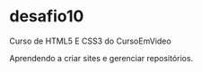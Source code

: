 # desafio10
 Curso de HTML5 E CSS3 do CursoEmVideo

Aprendendo a criar sites e gerenciar repositórios.